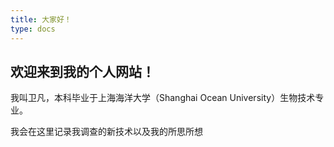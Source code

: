 ```yaml
---
title: 大家好！
type: docs
---
```


## 欢迎来到我的个人网站！

我叫卫凡，本科毕业于上海海洋大学（Shanghai Ocean University）生物技术专业。

我会在这里记录我调查的新技术以及我的所思所想